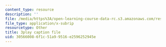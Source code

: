```yaml
---
content_type: resource
description: ''
file: /media/https%3A/open-learning-course-data-rc.s3.amazonaws.com/res-6-012-introduction-to-probability-spring-2018/305660086f1c51a99516e2596252945e_YenDB3yOfDc.vtt
file_type: application/x-subrip
resourcetype: Other
title: 3play caption file
uid: 30566008-6f1c-51a9-9516-e2596252945e
---
```

